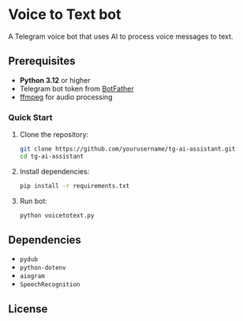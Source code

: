 # Voice to Text bot

A Telegram voice bot that uses AI to process voice messages to text. 

## Prerequisites

- **Python 3.12** or higher
- Telegram bot token from [BotFather](https://t.me/BotFather)
- [ffmpeg](https://ffmpeg.org) for audio processing

### Quick Start

1. Clone the repository:
   ```bash
   git clone https://github.com/yourusername/tg-ai-assistant.git
   cd tg-ai-assistant
   ```

2. Install dependencies:
   ```bash
   pip install -r requirements.txt
   ```

5. Run bot:
   ```bash
   python voicetotext.py
   ```

## Dependencies

- `pydub`
- `python-dotenv`
- `aiogram`
- `SpeechRecognition`

## License
